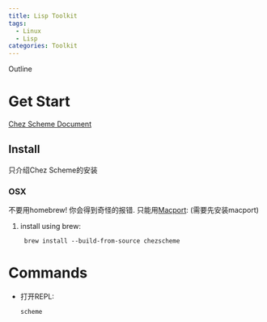 ```yaml
---
title: Lisp Toolkit
tags:
  - Linux
  - Lisp
categories: Toolkit
---
```


Outline



# Get Start

[Chez Scheme Document](https://cisco.github.io/ChezScheme/)

## Install

只介绍Chez Scheme的安装

### OSX

不要用homebrew! 你会得到奇怪的报错. 只能用[Macport](https://ports.macports.org/port/chez-scheme/): (需要先安装macport)

1. install using brew:

   ```
    brew install --build-from-source chezscheme
   ```


# Commands

* 打开REPL:

  ```
  scheme
  ```

  

